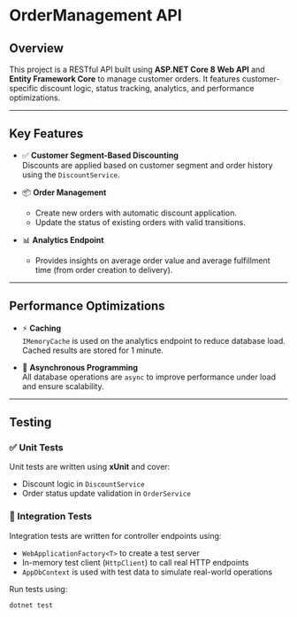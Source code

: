 # OrderManagement API

## Overview

This project is a RESTful API built using **ASP.NET Core 8 Web API** and **Entity Framework Core** to manage customer orders. It features customer-specific discount logic, status tracking, analytics, and performance optimizations.

---

## Key Features

- ✅ **Customer Segment-Based Discounting**  
  Discounts are applied based on customer segment and order history using the `DiscountService`.

- 📦 **Order Management**  
  - Create new orders with automatic discount application.  
  - Update the status of existing orders with valid transitions.  

- 📊 **Analytics Endpoint**  
  - Provides insights on average order value and average fulfillment time (from order creation to delivery).

---

## Performance Optimizations

- ⚡ **Caching**  
  `IMemoryCache` is used on the analytics endpoint to reduce database load. Cached results are stored for 1 minute.

- 🔄 **Asynchronous Programming**  
  All database operations are `async` to improve performance under load and ensure scalability.

---

## Testing

### ✅ Unit Tests
Unit tests are written using **xUnit** and cover:
- Discount logic in `DiscountService`
- Order status update validation in `OrderService`

### 🔁 Integration Tests
Integration tests are written for controller endpoints using:
- `WebApplicationFactory<T>` to create a test server
- In-memory test client (`HttpClient`) to call real HTTP endpoints
- `AppDbContext` is used with test data to simulate real-world operations

Run tests using:
```bash
dotnet test
